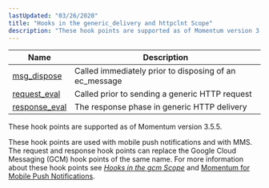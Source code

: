 ```yaml
---
lastUpdated: "03/26/2020"
title: "Hooks in the generic_delivery and httpclnt Scope"
description: "These hook points are supported as of Momentum version 3 5 5 These hook points are used with mobile push notifications and with MMS The request and response hook points can replace the Google Cloud Messaging GCM hook points of the same name For more information about these hook points..."
---
```



| Name                                                                                                    | Description                                            |
|---------------------------------------------------------------------------------------------------------|--------------------------------------------------------|
| [msg_dispose](/momentum/3/3-api/hooks-generic-delivery-msg-dispose) | Called immediately prior to disposing of an ec_message |
| [request_eval](/momentum/3/3-api/hooks-http-request-eval)           | Called prior to sending a generic HTTP request         |
| [response_eval](/momentum/3/3-api/hooks-http-response-eval)         | The response phase in generic HTTP delivery            |

These hook points are supported as of Momentum version 3.5.5.

These hook points are used with mobile push notifications and with MMS. The request and response hook points can replace the Google Cloud Messaging (GCM) hook points of the same name. For more information about these hook points see [*Hooks in the gcm Scope*](/momentum/3/3-api/hooks-gcm) and [Momentum for Mobile Push Notifications](/momentum/3/3-push).